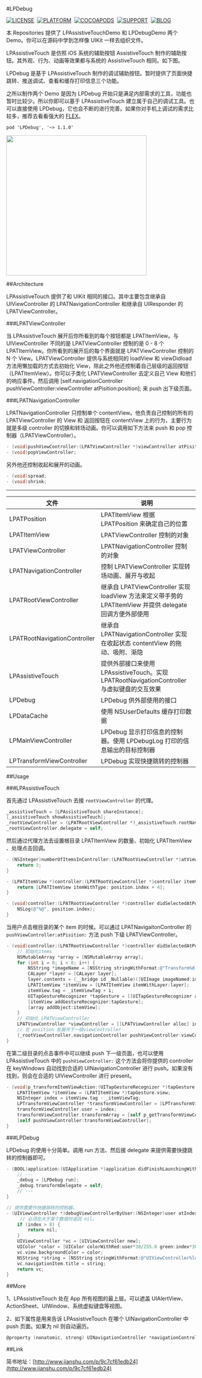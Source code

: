 #LPDebug

[![LICENSE](https://img.shields.io/badge/license-MIT-green.svg?style=flat)](https://raw.githubusercontent.com/xiaofei86/LPAssistiveTouch/master/LICENSE)&nbsp;
[![PLATFORM](https://img.shields.io/cocoapods/p/LPDebug.svg?style=flat)](https://cocoapods.org/?q=LPDEBUG)&nbsp;
[![COCOAPODS](https://img.shields.io/cocoapods/v/LPDebug.svg?style=flat)](https://cocoapods.org/?q=LPDEBUG)&nbsp;
[![SUPPORT](https://img.shields.io/badge/support-iOS%208%2B%20-blue.svg?style=flat)](https://en.wikipedia.org/wiki/IOS_8)&nbsp;
[![BLOG](https://img.shields.io/badge/blog-xuyafei.cn-orange.svg?style=flat)](http://xuyafei.cn)&nbsp;

本 Repositories 提供了 LPAssistiveTouchDemo 和 LPDebugDemo 两个 Demo。你可以在源码中学到怎样像 UIKit 一样去组织文件。

LPAssistiveTouch 是仿照 iOS 系统的辅助按钮 AssistiveTouch 制作的辅助按钮。其外观、行为、动画等效果都与系统的 AssistiveTouch 相同。如下图。

LPDebug 是基于 LPAssistiveTouch 制作的调试辅助按钮。暂时提供了页面快捷跳转、推送调试、查看和缓存打印信息三个功能。

之所以制作两个 Demo 是因为 LPDebug 开始只是满足内部需求的工具，功能也暂时比较少。所以你即可以基于 LPAssistiveTouch 建立属于自己的调试工具。也可以直接使用 LPDebug，它也会不断的进行完善。如果你对手机上调试的需求比较多，推荐去看看强大的 [FLEX](https://github.com/Flipboard/FLEX)。

```
pod 'LPDebug', '~> 1.1.0'
```

<img src = "https://github.com/xiaofei86/LPDebug/raw/master/Images/1.gif" width = 373>

##Architecture

LPAssistiveTouch 提供了和 UIKit 相同的接口。其中主要包含继承自 UIViewController 的 LPATNavigationController 和继承自 UIResponder 的 LPATViewController。

###LPATViewController

当 LPAssistiveTouch 展开后你所看到的每个按钮都是 LPATItemView。与 UIViewController 不同的是 LPATViewController 控制的是 0 - 8 个 LPATItemView。你所看到的展开后的每个界面就是 LPATViewController 控制的 N 个 View。LPATViewController 提供与系统相同的 loadView 和 viewDidload 方法用懒加载的方式去初始化 View，除此之外他还控制着自己层级的返回按钮（LPATItemView）。你可以子类化 LPATViewController 去定义自己 View 和他们的响应事件。然后调用 [self.navigationController pushViewController:viewController atPisition:position]; 来 push 出下级页面。

###LPATNavigationController

LPATNavigationController 只控制单个 contentView。他负责自己控制的所有的 LPATViewController 的 View 和 返回按钮在 contentView 上的行为，主要行为就是多级 controller 的切换和转场动画。你可以调用如下方法来 push 和 pop 控制器（LPATViewController）。

```objective-c
- (void)pushViewController:(LPATViewController *)viewController atPisition:(LPATPosition *)position;
- (void)popViewController;
```

另外他还控制收起和展开的动画。

```objective-c
- (void)spread;
- (void)shrink;
```

---

|文件|说明|
|----|----|
|LPATPosition|LPATItemView 根据 LPATPosition 来确定自己的位置|
|LPATItemView|LPATViewController 控制的对象|
|LPATViewController|LPATNavigationController 控制的对象|
|LPATNavigationController|控制 LPATViewController 实现转场动画、展开与收起|
|LPATRootViewController|继承自 LPATViewController 实现 loadView 方法来定义带手势的 LPATItemView 并提供 delegate 回调方便外部使用|
|LPATRootNavigationController|继承自 LPATNavigationController 实现在收起状态 contentView 的拖动、吸附、渐隐|
|LPAssistiveTouch|提供外部接口来使用 LPAssistiveTouch。实现 LPATRootNavigationController 与虚拟键盘的交互效果|
|LPDebug|LPDebug 供外部使用的接口|
|LPDataCache|使用 NSUserDefaults 缓存打印数据|
|LPMainViewController|LPDebug 显示打印信息的控制器。使用 LPDebugLog 打印的信息输出的目标控制器|
|LPTransformViewController|LPDebug 实现快捷跳转的控制器|
	
##Usage

###LPAssistiveTouch
	
首先通过 LPAssistiveTouch 去接 ```rootViewController``` 的代理。

```objective-c
_assistiveTouch = [LPAssistiveTouch shareInstance];
[_assistiveTouch showAssistiveTouch];
_rootViewController = (LPATRootViewController *)_assistiveTouch.rootNavigationController.rootViewController;
_rootViewController.delegate = self;
```

然后通过代理方法去设置根目录 LPATItemView 的数量、初始化 LPATItemView 、处理点击回调。

```objective-c
- (NSInteger)numberOfItemsInController:(LPATRootViewController *)atViewController {
    return 3;
}

- (LPATItemView *)controller:(LPATRootViewController *)controller itemViewAtPosition:(LPATPosition *)position {
    return [LPATItemView itemWithType: position.index + 4];
}

- (void)controller:(LPATRootViewController *)controller didSelectedAtPosition:(LPATPosition *)position {
	NSLog(@"%@", position.index);
}
```

当用户点击根目录的某个 item 的时候。可以通过 LPATNavigaitonController 的 ```pushViewController:atPisition:``` 方法 push 下级 LPATViewController。

```objective-c
- (void)controller:(LPATRootViewController *)controller didSelectedAtPosition:(LPATPosition *)position {
	// 初始化items
	NSMutableArray *array = [NSMutableArray array];
	for (int i = 0; i < 8; i++) {
	    NSString *imageName = [NSString stringWithFormat:@"Transform%d.png", i + 1];
	    CALayer *layer = [CALayer layer];
	    layer.contents = (__bridge id _Nullable)([UIImage imageNamed:imageName].CGImage);
	    LPATItemView *itemView = [LPATItemView itemWithLayer:layer];
	    itemView.tag = _itemViewTag + i;
	    UITapGestureRecognizer *tapGesture = [[UITapGestureRecognizer alloc] initWithTarget:self action:@selector(p_transformItemViewAction:)];
	    [itemView addGestureRecognizer:tapGesture];
	    [array addObject:itemView];
	}
	// 初始化 LPATViewController
	LPATViewController *viewController = [[LPATViewController alloc] initWithItems:[array copy]];
	// 在 position 处展开下一级viewController
	[_rootViewController.navigationController pushViewController:viewController atPisition:position];
}
```
在第二级目录的点击事件中可以继续 push 下一级页面，也可以使用 LPAssistiveTouch 中的 ```pushViewController:``` 这个方法会将你提供的 controller 在 keyWindows 自动找到合适的 UINavigationController 进行 push。如果没有找到，则会在合适的 UIViewController 进行 present。

```objective-c
- (void)p_transformItemViewAction:(UITapGestureRecognizer *)tapGesture {
    LPATItemView *itemView = (LPATItemView *)tapGesture.view;
    NSInteger index = itemView.tag - _itemViewTag;
    LPTransformViewController *transformViewController = [LPTransformViewController new];
    transformViewController.user = index;
    transformViewController.transformArray = [self p_getTransformViewControllersFromDelegate];
    [self pushViewController:transformViewController];
}
```

###LPDebug

LPDebug 的使用十分简单。调用 run 方法、然后接 delegate 来提供需要快捷跳转的控制器即可。

```objective-c
- (BOOL)application:(UIApplication *)application didFinishLaunchingWithOptions:(NSDictionary *)launchOptions {
    // ···
    _debug = [LPDebug run];
    _debug.transformDelegate = self;
    // ···
}

// 提供需要作快捷跳转的控制器。
- (UIViewController *)debugViewControllerByUser:(NSInteger)user atIndex:(NSInteger)index {
	 // 必须在大于某个数值时返回 nil。
    if (index > 8) {
        return nil;
    }
    UIViewController *vc = [UIViewController new];
    UIColor *color = [UIColor colorWithRed:user*30/255.0 green:index*30/255.0 blue:index*30/255.0 alpha:1];
    vc.view.backgroundColor = color;
    NSString *string = [NSString stringWithFormat:@"UIViewController%ld-%ld", user, index];
    vc.navigationItem.title = string;
    return vc;
}
```

##More

1、LPAssistiveTouch 处在 App 所有视图的最上层。可以遮盖 UIAlertView、ActionSheet、UIWindow、系统虚拟键盘等视图。

2、如下属性是用来告诉 LPAssistiveTouch 在哪个 UINavigationController 中 push 页面。如果为 nil 则自动遍历。

```objective-c
@property (nonatomic, strong) UINavigationController *navigationController;
``` 

##Link

简书地址：[http://www.jianshu.com/p/9c7cf61edb24](http://www.jianshu.com/p/9c7cf61edb24)